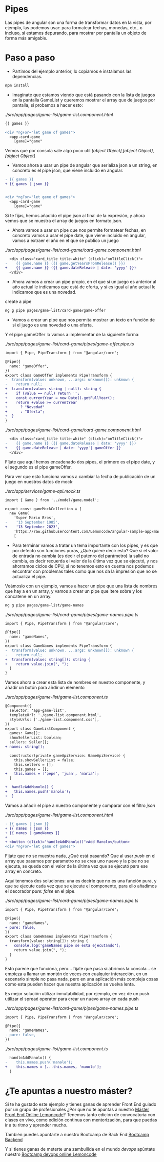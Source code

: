 # Pipes

Las pipes de angular son una forma de transformar datos en la vista, por ejemplo, las podemos usar: para formatear fechas, monedas, etc., o incluso, si estamos depurando, para mostrar por pantalla un objeto de forma más amigable.

# Paso a paso

- Partimos del ejemplo anterior, lo copiamos e instalamos las dependencias.

```bash
npm install
```

- Imaginate que estamos viendo que está pasando con la lista de juegos en la pantalla GameList y queremos mostrar el array que de juegos por pantalla, si probamos a hacer esto:

_./src/app/pages/game-list/game-list.component.html_

```diff
{{ games }}

<div *ngFor="let game of games">
  <app-card-game
    [game]="game"
```

Vemos que por consola sale algo poco util _[object Object],[object Object],[object Object]_

- Vamos ahora a usar un pipe de angular que serializa json a un string, en concreto es el pipe json, que viene incluido en angular.

```diff
- {{ games }}
+ {{ games | json }}


<div *ngFor="let game of games">
  <app-card-game
    [game]="game"
```

Si te fijas, hemos añadido el pipe json al final de la expresión, y ahora vemos que se muestra el array de juegos en formato json.

- Ahora vamos a usar un pipe que nos permite formatear fechas, en concreto vamos a usar el pipe date, que viene incluido en angular, vamos a extraer el año en el que se publico un juego

_./src/app/pages/game-list/card-game/card-game.component.html_

```diff
  <div class="card_title title-white" (click)="onTitleClick()">
-    {{ game.name }} ({{ game.getYearsFromRelease() }})
+    {{ game.name }} ({{ game.dateRelease | date: 'yyyy' }})
  </div>
```

- Ahora vamos a crear un pipe propio, en el que si un juego es anterior al año actual le indicamos que está de oferta, y si es igual al año actual le indicamos que es una novedad.

create a pipe

```bash
ng g pipe pages/game-list/card-game/game-offer
```

- Vamos a crear un pipe que nos permita mostrar un texto en función de si el juego es una novedad o una oferta.

Y el pipe gameOffer lo vamos a implementar de la siguiente forma:

_./src/app/pages/game-list/card-game/pipes/game-offer.pipe.ts_

```diff
import { Pipe, PipeTransform } from "@angular/core";

@Pipe({
  name: "gameOffer",
})
export class GameOffer implements PipeTransform {
-  transform(value: unknown, ...args: unknown[]): unknown {
-    return null;
+  transform(value: string | null): string {
+    if (value == null) return '';
+    const currentYear = new Date().getFullYear();
+    return +value >= currentYear
+      ? "Novedad"
+      : "Oferta";
+  }
}
```

_./src/app/pages/game-list/card-game/card-game.component.html_

```diff
  <div class="card_title title-white" (click)="onTitleClick()">
-    {{ game.name }} ({{ game.dateRelease | date: 'yyyy' }})
+    {{ game.dateRelease | date: 'yyyy'| gameOffer }}
  </div>
```

Fíjate que aquí hemos encadenado dos pipes, el primero es el pipe date, y el segundo es el pipe gameOffer.

Para ver que esto funciona vamos a cambiar la fecha de publicación de un juego en nuestros datos de mock:

_./src/app/services/game-api.mock.ts_

```diff
import { Game } from '../model/game.model';

export const gameMockCollection = [
  new Game(
    'Super Mario Bros',
-    '13 September 1985',
+    '13 September 2023',
    'https://raw.githubusercontent.com/Lemoncode/angular-sample-app/master/media/super-mario.webp',
    [
```

- Para terminar vamos a tratar un tema importante con los pipes, y es que por defecto son funciones puras, ¿Qué quiere decir esto? Que si el valor de entrada no cambia (es decir el putenro del parámetro) la salid no cambia, es decir recuerda el valor de la última vez que se ejecutó, y nos ahorramos ciclos de CPU, si no tenemos esto en cuenta nos podemos encontrar con problemas tales como que nos da la impresión que no se actualiza el pipe.

Veámoslo con un ejemplo, vamos a hacer un pipe que una lista de nombres que hay a en un array, y vamos a crear un pipe que itere sobre y los concatene en un array.

```bash
ng g pipe pages/game-list/game-names
```

_./src/app/pages/game-list/card-game/pipes/game-names.pipe.ts_

```diff
import { Pipe, PipeTransform } from "@angular/core";

@Pipe({
  name: "gameNames",
})
export class GameNames implements PipeTransform {
-  transform(value: unknown, ...args: unknown[]): unknown {
-    return null;
+  transform(value: string[]): string {
+    return value.join(", ");
  }
}
```

Vamos ahora a crear esta lista de nombres en nuestro componente, y añadir un botón para añdir un elemento

_./src/app/pages/game-list/game-list.component.ts_

```diff
@Component({
  selector: 'app-game-list',
  templateUrl: './game-list.component.html',
  styleUrls: ['./game-list.component.css'],
})
export class GameListComponent {
  games: Game[];
  showSellerList: boolean;
  sellers: Seller[];
+ names: string[];

  constructor(private gameApiService: GameApiService) {
    this.showSellerList = false;
    this.sellers = [];
    this.games = [];
+   this.names = ['pepe', 'juan', 'maria'];
  }

+  handleAddManolo() {
+   this.names.push('manolo');
+  }
```

Vamos a añadir el pipe a nuestro componente y comparar con el filtro _json_

_./src/app/pages/game-list/game-list.component.html_

```diff
- {{ games | json }}
+ {{ names | json }}
+ {{ names | gameNames }}
+
+ <button (click)="handleAddManolo()">Add Manolo</button>
<div *ngFor="let game of games">
```

Fijate que no se muestra nada, ¿Qué está pasando? Que al usar _push_ en el array que pasamos por parametro no se crea uno nuevo y la pipe no se ejecuta, se queda con el valor de la última vez que se ejecutó para ese array en concreto.

Aquí tenemos dos soluciones: una es decirle que no es una función pura, y que se ejecute cada vez que se ejecute el componente, para ello añadimos el decorador _pure: false_ en el pipe.

_./src/app/pages/game-list/card-game/pipes/game-names.pipe.ts_

```diff
import { Pipe, PipeTransform } from "@angular/core";

@Pipe({
  name: "gameNames",
+ pure: false,
})
export class GameNames implements PipeTransform {
  transform(value: string[]): string {
+   console.log('gameNames pipe se esta ejecutando');
    return value.join(", ");
  }
}
```

Esto parece que funciona, pero... fíjate que pasa si abrimos la consola... se empieza a llamar un montón de veces con cualquier interacción, en un escenario simple no pasa nada, pero en una aplicación más compleja cosas como esta pueden hacer que nuestra aplicación se vuelva lenta.

Es mejor solución utilizar inmutabilidad, por ejemplo, en vez de un push utilizar el spread operator para crear un nuevo array en cada push

_./src/app/pages/game-list/card-game/pipes/game-names.pipe.ts_

```diff
import { Pipe, PipeTransform } from "@angular/core";

@Pipe({
  name: "gameNames",
- pure: false,
})
```

_./src/app/pages/game-list/game-list.component.ts_

```diff
  handleAddManolo() {
-    this.names.push('manolo');
+    this.names = [...this.names, 'manolo'];
  }
```

# ¿Te apuntas a nuestro máster?

Si te ha gustado este ejemplo y tienes ganas de aprender Front End
guiado por un grupo de profesionales ¿Por qué no te apuntas a
nuestro [Máster Front End Online Lemoncode](https://lemoncode.net/master-frontend#inicio-banner)? Tenemos tanto edición de convocatoria
con clases en vivo, como edición continua con mentorización, para
que puedas ir a tu ritmo y aprender mucho.

También puedes apuntarte a nuestro Bootcamp de Back End [Bootcamp Backend](https://lemoncode.net/bootcamp-backend#inicio-banner)

Y si tienes ganas de meterte una zambullida en el mundo _devops_
apúntate nuestro [Bootcamp devops online Lemoncode](https://lemoncode.net/bootcamp-devops#bootcamp-devops/inicio)

```

```
